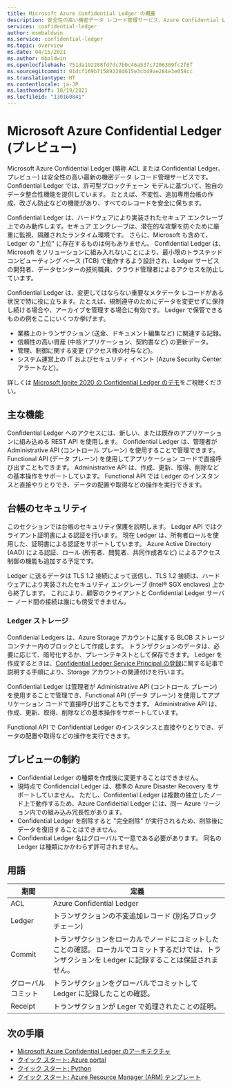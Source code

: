 ```yaml
---
title: Microsoft Azure Confidential Ledger の概要
description: 安全性の高い機密データ レコード管理サービス、Azure Confidential Ledger の概要
services: confidential-ledger
author: msmbaldwin
ms.service: confidential-ledger
ms.topic: overview
ms.date: 04/15/2021
ms.author: mbaldwin
ms.openlocfilehash: 751da192288fd7dc7b0c46a537c7206309fc2f6f
ms.sourcegitcommit: 01dcf169b71589228d615e3cb49ae284e3e058cc
ms.translationtype: HT
ms.contentlocale: ja-JP
ms.lasthandoff: 10/19/2021
ms.locfileid: "130160841"
---
```

# <a name="microsoft-azure-confidential-ledger-preview"></a>Microsoft Azure Confidential Ledger (プレビュー)

Microsoft Azure Confidential Ledger (略称 ACL または Confidential Ledger、プレビュー) は安全性の高い最新の機密データ レコード管理サービスです。 Confidential Ledger では、許可型ブロックチェーン モデルに基づいて、独自のデータ整合性機能を提供しています。 たとえば、不変性、追加専用台帳の作成、改ざん防止などの機能があり、すべてのレコードを安全に保ちます。

Confidential Ledger は、ハードウェアにより実装されたセキュア エンクレーブ上でのみ動作します。セキュア エンクレーブは、潜在的な攻撃を防ぐために厳重に監視、隔離されたランタイム環境です。 さらに、Microsoft も含めて、Ledger の "上位" に存在するものは何もありません。 Confidential Ledger は、Microsoft をソリューションに組み入れないことにより、最小限のトラステッド コンピューティング ベース (TCB) で動作するよう設計され、Ledger サービスの開発者、データセンターの技術職員、クラウド管理者によるアクセスを防止しています。

Confidential Ledger は、変更してはならない重要なメタデータ レコードがある状況で特に役に立ちます。たとえば、規制遵守のためにデータを変更せずに保持し続ける場合や、アーカイブを管理する場合に有効です。 Ledger で保管できるものの例をここにいくつか挙げます。

- 業務上のトランザクション (送金、ドキュメント編集など) に関連する記録。
- 信頼性の高い資産 (中核アプリケーション、契約書など) の更新データ。
- 管理、制御に関する変更 (アクセス権の付与など)。
- システム運営上の IT およびセキュリティ イベント (Azure Security Center アラートなど)。

詳しくは [Microsoft Ignite 2020 の Confidential Ledger のデモ](https://mediusprodstatic.studios.ms/asset-b88de19d-4187-40c4-98f2-a65efc419e2a/OD221_1920x1080_AACAudio_1461.mp4?sv=2018-03-28&sr=b&sig=k5roi6WXnlqK1zP0fs5KYlJd4FD3Nuaf97z%2B2gV0aTs%3D&st=2020-09-22T08%3A05%3A01Z&se=2025-09-22T08%3A10%3A01Z&sp=r&rscd=filename%3DIG20-OD221-Inside%2BAzure%2BDatacenter%2BArchitecture%2Bwith%2BMark%2BRu.mp4)をご視聴ください。

## <a name="key-features"></a>主な機能

Confidential Ledger へのアクセスには、新しい、または既存のアプリケーションに組み込める REST API を使用します。 Confidential Ledger は、管理者が Administrative API (コントロール プレーン) を使用することで管理できます。 Functional API (データ プレーン) を使用してアプリケーション コードで直接呼び出すこともできます。 Administrative API は、作成、更新、取得、削除などの基本操作をサポートしています。 Functional API では Ledger のインスタンスと直接やりとりでき、データの配置や取得などの操作を実行できます。

## <a name="ledger-security"></a>台帳のセキュリティ

このセクションでは台帳のセキュリティ保護を説明します。 Ledger API ではクライアント証明書による認証を行います。 現在 Ledger は、所有者ロールを使用した、証明書による認証をサポートしています。 Azure Active Directory (AAD) による認証、ロール (所有者、閲覧者、共同作成者など) によるアクセス制御の機能も追加する予定です。

Ledger に送るデータは TLS 1.2 接続によって送信し、TLS 1.2 接続は、ハードウェアにより実装されたセキュリティ エンクレーブ (Intel® SGX enclaves) 上から終了します。 これにより、顧客のクライアントと Confidential Ledger サーバー ノード間の接続は誰にも傍受できません。

### <a name="ledger-storage"></a>Ledger ストレージ

Confidenial Ledgers は、Azure Storage アカウントに属する BLOB ストレージ コンテナー内のブロックとして作成します。 トランザクションのデータは、必要に応じて、暗号化するか、プレーンテキストとして保存できます。 Ledger を作成するときは、[Confidential Ledger Service Principal の登録](register-ledger-service-principal.md)に関する記事で説明する手順により、Storage アカウントの関連付けを行います。

Confidential Ledger は管理者が Administrative API (コントロール プレーン) を使用することで管理でき、Functional API (データ プレーン) を使用してアプリケーション コードで直接呼び出すこともできます。 Administrative API は、作成、更新、取得、削除などの基本操作をサポートしています。

Functional API で Confidential Ledger のインスタンスと直接やりとりでき、データの配置や取得などの操作を実行できます。

## <a name="preview-limitations"></a>プレビューの制約

- Confidential Ledger の種類を作成後に変更することはできません。
- 現時点で Confidencial Ledger は、標準の Azure Disaster Recovery をサポートしていません。 ただし、Confidential Ledger は複数の独立したノード上で動作するため、Azure Confideitial Ledger には、同一 Azure リージョン内での組み込み冗長性があります。
- Confidential Ledger を削除すると "完全削除" が実行されるため、削除後にデータを復旧することはできません。
- Confidential Ledger 名はグローバルで一意である必要があります。 同名の Ledger は種類にかかわらず許可されません。

## <a name="terminology"></a>用語

| 期間 | 定義 |
|--|--|
| ACL | Azure Confidential Ledger |
| Ledger | トランザクションの不変追加レコード (別名ブロックチェーン) |
| Commit | トランザクションをローカルでノードにコミットしたことの確認。 ローカルでコミットするだけでは、トランザクションを Ledger に記録することは保証されません。 |
| グローバル コミット | トランザクションをグローバルでコミットして Ledger に記録したことの確認。 |
| Receipt | トランザクションが Leger で処理されたことの証明。 |

## <a name="next-steps"></a>次の手順

- [Microsoft Azure Confidential Ledger のアーキテクチャ](architecture.md)
- [クイック スタート: Azure portal](quickstart-portal.md)
- [クイック スタート: Python](quickstart-python.md)
- [クイック スタート: Azure Resource Manager (ARM) テンプレート](quickstart-portal.md)
